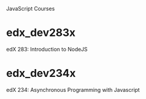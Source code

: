JavaScript Courses

# edx_dev283x
edX 283: Introduction to NodeJS

# edx_dev234x
edX 234: Asynchronous Programming with Javascript
